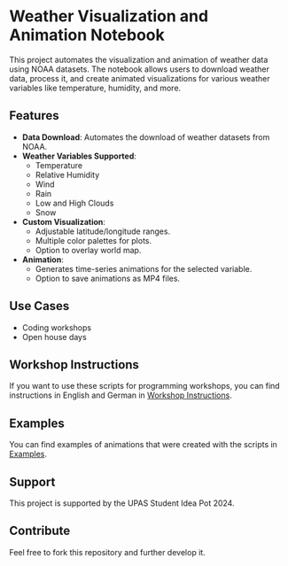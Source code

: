 # Weather Visualization and Animation Notebook

This project automates the visualization and animation of weather data using NOAA datasets. The notebook allows users to download weather data, process it, and create animated visualizations for various weather variables like temperature, humidity, and more.

## Features

- **Data Download**: Automates the download of weather datasets from NOAA.
- **Weather Variables Supported**:
  - Temperature
  - Relative Humidity
  - Wind
  - Rain
  - Low and High Clouds
  - Snow
- **Custom Visualization**:
  - Adjustable latitude/longitude ranges.
  - Multiple color palettes for plots.
  - Option to overlay world map.
- **Animation**:
  - Generates time-series animations for the selected variable.
  - Option to save animations as MP4 files.
 
## Use Cases

  - Coding workshops
  - Open house days

## Workshop Instructions

If you want to use these scripts for programming workshops, you can find instructions in English and German in [Workshop Instructions](Instructions).

## Examples

You can find examples of animations that were created with the scripts in [Examples](examples).

## Support

This project is supported by the UPAS Student Idea Pot 2024.

## Contribute

Feel free to fork this repository and further develop it.
